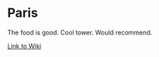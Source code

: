 # Paris

The food is good.
Cool tower.
Would recommend.

[Link to Wiki](https://en.wikipedia.org/wiki/Paris)